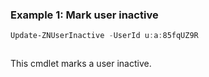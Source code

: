 ### Example 1: Mark user inactive
```powershell
Update-ZNUserInactive -UserId u:a:85fqUZ9R
```

```output

```

This cmdlet marks a user inactive.
